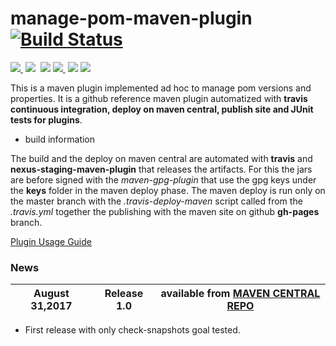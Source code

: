 # manage-pom-maven-plugin [![Build Status](https://travis-ci.org/amanganiello90/manage-pom-maven-plugin.svg)](https://travis-ci.org/amanganiello90/manage-pom-maven-plugin)

<a href="http://search.maven.org/#search%7Cga%7C1%7Ca%3A%22manage-pom-maven-plugin%22"><img src="https://img.shields.io/maven-central/v/com.github.amanganiello90/manage-pom-maven-plugin.svg">
</a>&nbsp;<img src="https://img.shields.io/github/forks/amanganiello90/manage-pom-maven-plugin.svg">&nbsp;
<img src="https://img.shields.io/github/stars/amanganiello90/manage-pom-maven-plugin.svg">&nbsp;<a href="https://github.com/amanganiello90/manage-pom-maven-plugin/issues"><img src="https://img.shields.io/github/issues/amanganiello90/manage-pom-maven-plugin.svg">
</a>&nbsp;<img src="https://img.shields.io/github/license/amanganiello90/manage-pom-maven-plugin.svg">&nbsp;<img src="https://img.shields.io/github/downloads/amanganiello90/manage-pom-maven-plugin/total.svg">&nbsp;


This is a maven plugin implemented ad hoc to manage pom versions and properties.
It is a github reference maven plugin automatized with **travis continuous integration, deploy on maven central, publish site and JUnit tests for plugins**.

* build information

The build and the deploy on maven central are automated with **travis** and **nexus-staging-maven-plugin** that releases the artifacts.
For this the jars are before signed with the _maven-gpg-plugin_ that use the gpg keys under the **keys** folder in the maven deploy phase.
The maven deploy is run only on the master branch with the _.travis-deploy-maven_ script called from the _.travis.yml_ together the publishing with the maven site on github **gh-pages** branch.

[Plugin Usage Guide](https://amanganiello90.github.io/manage-pom-maven-plugin)

### News ###

August 31,2017  | **Release 1.0** | available from  **[MAVEN CENTRAL REPO](http://search.maven.org/#artifactdetails%7Ccom.github.amanganiello90%7Cmanage-pom-maven-plugin%7C1.0%7Cmaven-plugin)**  |
---- | ---- | ---- |

* First release with only check-snapshots goal tested.



